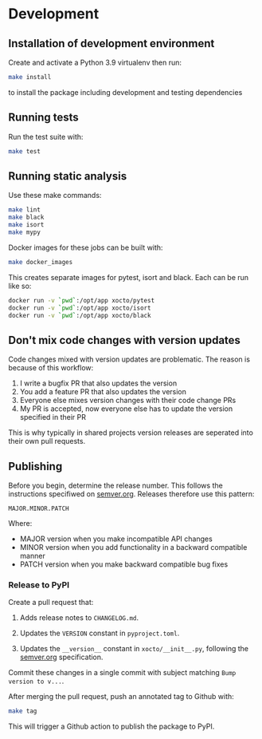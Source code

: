 # Development

## Installation of development environment

Create and activate a Python 3.9 virtualenv then run:

```sh
make install
```

to install the package including development and testing dependencies

## Running tests

Run the test suite with:

```sh
make test
```

## Running static analysis

Use these make commands:

```sh
make lint
make black
make isort
make mypy
```

Docker images for these jobs can be built with:

```sh
make docker_images
```

This creates separate images for pytest, isort and black. Each can be run like
so:

```sh
docker run -v `pwd`:/opt/app xocto/pytest
docker run -v `pwd`:/opt/app xocto/isort
docker run -v `pwd`:/opt/app xocto/black
```

## Don't mix code changes with version updates

Code changes mixed with version updates are problematic. The reason is because of this workflow:

1. I write a bugfix PR that also updates the version
2. You add a feature PR that also updates the version
3. Everyone else mixes version changes with their code change PRs
4. My PR is accepted, now everyone else has to update the version specified in their PR

This is why typically in shared projects version releases are seperated into their own pull requests.

## Publishing

Before you begin, determine the release number. This follows the instructions specifiwed on [semver.org](https://semver.org/). Releases therefore use this pattern:

```
MAJOR.MINOR.PATCH
```

Where: 

- MAJOR version when you make incompatible API changes
- MINOR version when you add functionality in a backward compatible manner
- PATCH version when you make backward compatible bug fixes

### Release to PyPI

Create a pull request that:

1. Adds release notes to `CHANGELOG.md`.

2. Updates the `VERSION` constant in `pyproject.toml`.

3. Updates the `__version__` constant in `xocto/__init__.py`, following the [semver.org](https://semver.org/) specification.

Commit these changes in a single commit with subject matching
`Bump version to v...`.

After merging the pull request, push an annotated tag to Github with:

```sh
make tag
```

This will trigger a Github action to publish the package to PyPI.
